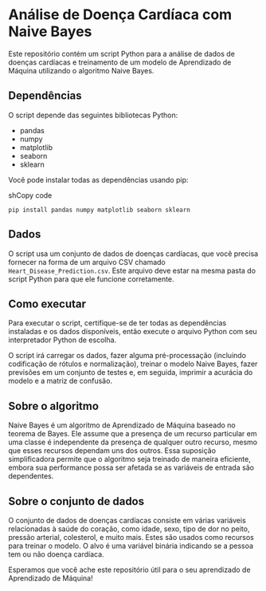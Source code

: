Análise de Doença Cardíaca com Naive Bayes
==========================================

Este repositório contém um script Python para a análise de dados de doenças cardíacas e treinamento de um modelo de Aprendizado de Máquina utilizando o algoritmo Naive Bayes.

Dependências
------------

O script depende das seguintes bibliotecas Python:

-   pandas
-   numpy
-   matplotlib
-   seaborn
-   sklearn

Você pode instalar todas as dependências usando pip:

shCopy code

`pip install pandas numpy matplotlib seaborn sklearn`

Dados
-----

O script usa um conjunto de dados de doenças cardíacas, que você precisa fornecer na forma de um arquivo CSV chamado `Heart_Disease_Prediction.csv`. Este arquivo deve estar na mesma pasta do script Python para que ele funcione corretamente.

Como executar
-------------

Para executar o script, certifique-se de ter todas as dependências instaladas e os dados disponíveis, então execute o arquivo Python com seu interpretador Python de escolha.

O script irá carregar os dados, fazer alguma pré-processação (incluindo codificação de rótulos e normalização), treinar o modelo Naive Bayes, fazer previsões em um conjunto de testes e, em seguida, imprimir a acurácia do modelo e a matriz de confusão.

Sobre o algoritmo
-----------------

Naive Bayes é um algoritmo de Aprendizado de Máquina baseado no teorema de Bayes. Ele assume que a presença de um recurso particular em uma classe é independente da presença de qualquer outro recurso, mesmo que esses recursos dependam uns dos outros. Essa suposição simplificadora permite que o algoritmo seja treinado de maneira eficiente, embora sua performance possa ser afetada se as variáveis de entrada são dependentes.

Sobre o conjunto de dados
-------------------------

O conjunto de dados de doenças cardíacas consiste em várias variáveis relacionadas à saúde do coração, como idade, sexo, tipo de dor no peito, pressão arterial, colesterol, e muito mais. Estes são usados como recursos para treinar o modelo. O alvo é uma variável binária indicando se a pessoa tem ou não doença cardíaca.

Esperamos que você ache este repositório útil para o seu aprendizado de Aprendizado de Máquina!